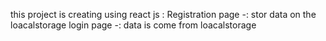 this project is creating using react js :
Registration page   -:  stor data on the loacalstorage
login page  -: data is come from loacalstorage

